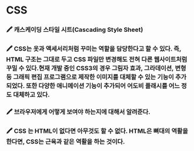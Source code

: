 # CSS

### 🖍 캐스케이딩 스타일 시트(Cascading Style Sheet)

### 🖍 CSS는 옷과 액세서리처럼 꾸미는 역할을 담당한다고 할 수 있다. 즉, HTML 구조는 그대로 두고 CSS 파일만 변경해도 전혀 다른 웹사이트처럼 꾸밀 수 있다.현재 개발 중인 CSS3의 경우 그림자 효과, 그라데이션, 변형 등 그래픽 편집 프로그램으로 제작한 이미지를 대체할 수 있는 기능이 추가되었다. 또한 다양한 애니메이션 기능이 추가되어 어도비 플래시를 어느 정도 대체하고 있다.

### 🖍 브라우저에게 어떻게 보여야 하는지에 대해서 알려준다.

### 🖍 CSS 는 HTML이 없다면 아무것도 할 수 없다. HTML은 뼈대의 역활을 한다면, CSS는 근육과 같은 역활을 하는 것이다.
